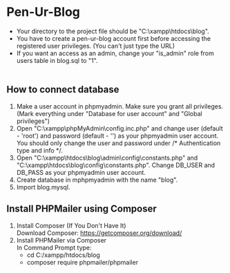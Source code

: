 # Pen-Ur-Blog

- Your directory to the project file should be "C:\xampp\htdocs\blog". <BR>
- You have to create a pen-ur-blog account first before accessing the registered user privileges. (You can't just type the URL) <BR>
- If you want an access as an admin, change your "is_admin" role from users table in blog.sql to "1". <BR> <BR>

## How to connect database
1. Make a user account in phpmyadmin. Make sure you grant all privileges. (Mark everything under "Database for user account" and "Global privileges") 
2. Open "C:\xampp\phpMyAdmin\config.inc.php" and change user (default - 'root') and password (default - '') as your phpmyadmin user account. You should only change the user and password under /* Authentication type and info */.
3. Open "C:\xampp\htdocs\blog\admin\config\constants.php" and "C:\xampp\htdocs\blog\config\constants.php". Change DB_USER and DB_PASS as your phpmyadmin user account.
4. Create database in mphpmyadmin with the name "blog".
5. Import blog.mysql.

## Install PHPMailer using Composer
1. Install Composer (If You Don't Have It) <BR>
   Download Composer: https://getcomposer.org/download/
2. Install PHPMailer via Composer <BR>
   In Command Prompt type:
   - cd C:/xampp/htdocs/blog
   - composer require phpmailer/phpmailer
